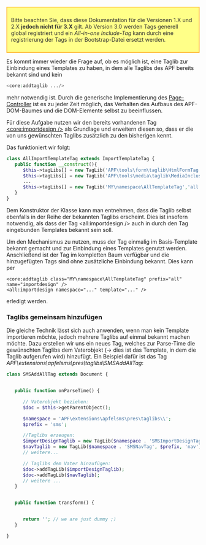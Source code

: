 <div style="border: 2px solid #fb3; background: #ff8; color: #333; margin: 1em 0; min-height: 3em; padding: 10px 10px 10px 10px;">

Bitte beachten Sie, dass diese Dokumentation für die Versionen 1.X und
2.X **jedoch nicht für 3.X** gilt. Ab Version 3.0 werden Tags generell
global registriert und ein *All-in-one Include-Tag* kann durch eine
registrierung der Tags in der Bootstrap-Datei ersetzt werden.

</div>

Es kommt immer wieder die Frage auf, ob es möglich ist, eine Taglib zur
Einbindung eines Templates zu haben, in dem alle Taglibs des APF bereits
bekannt sind und kein

``` php
<core:addtaglib .../>
```

mehr notwendig ist. Durch die generische Implementierung des
[Page-Controller](http://adventure-php-framework.org/Seite/098-Pagecontroller)
ist es zu jeder Zeit möglich, das Verhalten des Aufbaus des
APF-DOM-Baumes und die DOM-Elemente selbst zu beeinflussen.

Für diese Aufgabe nutzen wir den bereits vorhandenen Tag
[<core:importdesign />](http://adventure-php-framework.org/Seite/046-Standard-TagLibs#Chapter-1-2-Importdesign)
als Grundlage und erweitern diesen so, dass er die von uns gewünschten
Taglibs zusätzlich zu den bisherigen kennt.

Das funktioniert wir folgt:

``` php
class AllImportTemplateTag extends ImportTemplateTag {
   public function __construct(){
      $this->tagLibs[] = new TagLib('APF\tools\form\taglib\HtmlFormTag','html','form');
      $this->tagLibs[] = new TagLib('APF\tools\media\taglib\MediaInclusionTag','html','mediastream');
      ...
      $this->tagLibs[] = new TagLib('MY\namespace\AllTemplateTag','all','importdesign');
   }
}
```

Dem Konstruktor der Klasse kann man entnehmen, dass die Taglib selbst
ebenfalls in der Reihe der bekannten Taglibs erscheint. Dies ist
insofern notwendig, als dass der Tag <all:importdesign /> auch in durch
den Tag eingebunden Templates bekannt sein soll.

Um den Mechanismus zu nutzen, muss der Tag einmalig im Basis-Template
bekannt gemacht und zur Einbindung eines Templates genutzt werden.
Anschließend ist der Tag im kompletten Baum verfügbar und die
hinzugefügten Tags sind ohne zusätzliche Einbindung bekannt. Dies kann
per

``` html4strict
<core:addtaglib class="MY\namespace\AllTemplateTag" prefix="all" name="importdesign" />
<all:importdesign namespace="..." template="..." />
```

erledigt werden.

### Taglibs gemeinsam hinzufügen

Die gleiche Technik lässt sich auch anwenden, wenn man kein Template
importieren möchte, jedoch mehrere Taglibs auf einmal bekannt machen
möchte. Dazu erstellen wir uns ein neues Tag, welches zur Parse-Time die
gewünschten Taglibs dem Vaterobjekt (-&gt; dies ist das Template, in dem
die Taglib aufgerufen wird) hinzufügt. Ein Beispiel dafür ist das Tag
*APF\\extensions\\apfelsms\\pres\\taglibs\\SMSAddAllTag*:

``` php
class SMSAddAllTag extends Document {


   public function onParseTime() {

      // Vaterobjekt beziehen:
      $doc = $this->getParentObject();

      $namespace = 'APF\extensions\apfelsms\pres\taglibs\\';
      $prefix = 'sms';

      //Taglibs erzeugen:
      $importDesignTaglib = new TagLib($namespace . 'SMSImportDesignTag', $prefix, 'importdesign');
      $navTaglib = new TagLib($namespace . 'SMSNavTag', $prefix, 'nav');
      // weitere...

      // Taglibs dem Vater hinzufügen:
      $doc->addTagLib($importDesignTaglib);
      $doc->addTagLib($navTaglib);
      // weitere ...
   }


   public function transform() {


      return ''; // we are just dummy ;)
   }

}
```